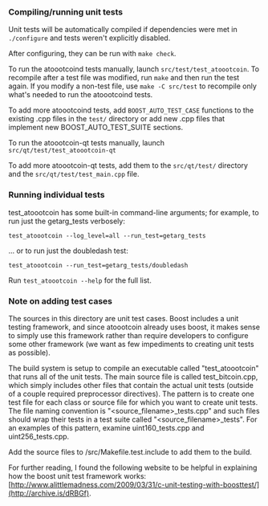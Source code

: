 ### Compiling/running unit tests

Unit tests will be automatically compiled if dependencies were met in `./configure`
and tests weren't explicitly disabled.

After configuring, they can be run with `make check`.

To run the atoootcoind tests manually, launch `src/test/test_atoootcoin`. To recompile
after a test file was modified, run `make` and then run the test again. If you
modify a non-test file, use `make -C src/test` to recompile only what's needed
to run the atoootcoind tests.

To add more atoootcoind tests, add `BOOST_AUTO_TEST_CASE` functions to the existing
.cpp files in the `test/` directory or add new .cpp files that
implement new BOOST_AUTO_TEST_SUITE sections.

To run the atoootcoin-qt tests manually, launch `src/qt/test/test_atoootcoin-qt`

To add more atoootcoin-qt tests, add them to the `src/qt/test/` directory and
the `src/qt/test/test_main.cpp` file.

### Running individual tests

test_atoootcoin has some built-in command-line arguments; for
example, to run just the getarg_tests verbosely:

    test_atoootcoin --log_level=all --run_test=getarg_tests

... or to run just the doubledash test:

    test_atoootcoin --run_test=getarg_tests/doubledash

Run `test_atoootcoin --help` for the full list.

### Note on adding test cases

The sources in this directory are unit test cases.  Boost includes a
unit testing framework, and since atoootcoin already uses boost, it makes
sense to simply use this framework rather than require developers to
configure some other framework (we want as few impediments to creating
unit tests as possible).

The build system is setup to compile an executable called "test_atoootcoin"
that runs all of the unit tests.  The main source file is called
test_bitcoin.cpp, which simply includes other files that contain the
actual unit tests (outside of a couple required preprocessor
directives).  The pattern is to create one test file for each class or
source file for which you want to create unit tests.  The file naming
convention is "<source_filename>_tests.cpp" and such files should wrap
their tests in a test suite called "<source_filename>_tests".  For an
examples of this pattern, examine uint160_tests.cpp and
uint256_tests.cpp.

Add the source files to /src/Makefile.test.include to add them to the build.

For further reading, I found the following website to be helpful in
explaining how the boost unit test framework works:
[http://www.alittlemadness.com/2009/03/31/c-unit-testing-with-boosttest/](http://archive.is/dRBGf).
